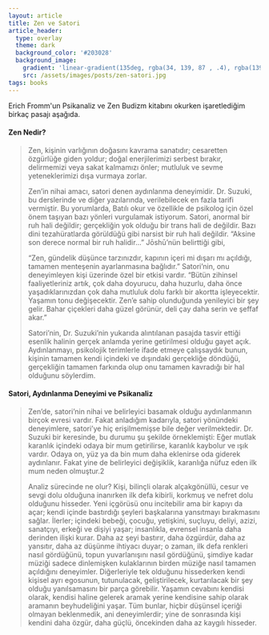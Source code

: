 ```yaml
---
layout: article
title: Zen ve Satori
article_header:
  type: overlay
  theme: dark
  background_color: '#203028'
  background_image:
    gradient: 'linear-gradient(135deg, rgba(34, 139, 87 , .4), rgba(139, 34, 139, .4))'
    src: /assets/images/posts/zen-satori.jpg
tags: books
---
```


Erich Fromm'un Psikanaliz ve Zen Budizm kitabını okurken işaretlediğim birkaç pasajı aşağıda.

<!--more-->

#### Zen Nedir?
> Zen, kişinin varlığının doğasını kavrama sanatıdır; cesaretten özgürlüğe giden yoldur; doğal enerjilerimizi serbest bırakır, delirmemizi veya sakat kalmamızı önler; mutluluk ve sevme yeteneklerimizi dışa vurmaya zorlar.
> 
> Zen’in nihai amacı, satori denen aydınlanma deneyimidir. Dr. Suzuki, bu derslerinde ve diğer yazılarında, verilebilecek en fazla tarifi vermiştir. Bu yorumlarda, Batılı okur ve özellikle de psikolog için özel önem taşıyan bazı yönleri vurgulamak istiyorum. Satori, anormal bir ruh hali değildir; gerçekliğin yok olduğu bir trans hali de değildir. Bazı dini tezahüratlarda görüldüğü gibi narsist bir ruh hali değildir. “Aksine son derece normal bir ruh halidir...” Jōshū’nün belirttiği gibi,
> 
> “Zen, gündelik düşünce tarzınızdır, kapının içeri mi dışarı mı açıldığı, tamamen menteşenin ayarlanmasına bağlıdır.” Satori’nin, onu deneyimleyen kişi üzerinde özel bir etkisi vardır. “Bütün zihinsel faaliyetleriniz artık, çok daha doyurucu, daha huzurlu, daha önce yaşadıklarınızdan çok daha mutluluk dolu farklı bir akortta işleyecektir. Yaşamın tonu değişecektir. Zen’e sahip olunduğunda yenileyici bir şey gelir. Bahar çiçekleri daha güzel görünür, deli çay daha serin ve şeffaf akar.”
> 
> Satori’nin, Dr. Suzuki’nin yukarıda alıntılanan pasajda tasvir ettiği esenlik halinin gerçek anlamda yerine getirilmesi olduğu gayet açık. Aydınlanmayı, psikolojik terimlerle ifade etmeye çalışsaydık bunun, kişinin tamamen kendi içindeki ve dışındaki gerçekliğe döndüğü, gerçekliğin tamamen farkında olup onu tamamen kavradığı bir hal olduğunu söylerdim.

#### Satori, Aydınlanma Deneyimi ve Psikanaliz

> Zen’de, satori’nin nihai ve belirleyici basamak olduğu aydınlanmanın birçok evresi vardır. Fakat anladığım kadarıyla, satori yönündeki deneyimlere, satori’ye hiç erişilmemişse bile değer verilmektedir. Dr. Suzuki bir keresinde, bu durumu şu şekilde örneklemişti: Eğer mutlak karanlık içindeki odaya bir mum getirilirse, karanlık kaybolur ve ışık vardır. Odaya on, yüz ya da bin mum daha eklenirse oda giderek aydınlanır. Fakat yine de belirleyici değişiklik, karanlığa nüfuz eden ilk mum neden olmuştur.2
> 
> Analiz sürecinde ne olur? Kişi, bilinçli olarak alçakgönüllü, cesur ve sevgi dolu olduğuna inanırken ilk defa kibirli, korkmuş ve nefret dolu olduğunu hisseder. Yeni içgörüsü onu incitebilir ama bir kapıyı da açar; kendi içinde bastırdığı şeyleri başkalarına yansıtmayı bırakmasını sağlar. İlerler; içindeki bebeği, çocuğu, yetişkini, suçluyu, deliyi, azizi, sanatçıyı, erkeği ve dişiyi yaşar; insanlıkla, evrensel insanla daha derinden ilişki kurar. Daha az şeyi bastırır, daha özgürdür, daha az yansıtır, daha az düşünme ihtiyacı duyar; o zaman, ilk defa renkleri nasıl gördüğünü, topun yuvarlanışını nasıl gördüğünü, şimdiye kadar müziği sadece dinlemişken kulaklarının birden müziğe nasıl tamamen açıldığını deneyimler. Diğerleriyle tek olduğunu hissederken kendi kişisel ayrı egosunun, tutunulacak, geliştirilecek, kurtarılacak bir şey olduğu yanılsamasını bir parça görebilir. Yaşamın cevabını kendisi olarak, kendisi haline gelerek aramak yerine kendisine sahip olarak aramanın beyhudeliğini yaşar. Tüm bunlar, hiçbir düşünsel içeriği olmayan beklenmedik, ani deneyimlerdir; yine de sonrasında kişi kendini daha özgür, daha güçlü, öncekinden daha az kaygılı hisseder.


